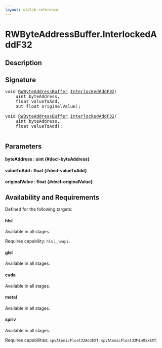 ```yaml
---
layout: stdlib-reference
---
```


# RWByteAddressBuffer\.InterlockedAddF32

## Description





## Signature 

<pre>
void <a href="/stdlib-reference/types/RWByteAddressBuffer/index" class="code_type">RWByteAddressBuffer</a>.<a href="/stdlib-reference/types/RWByteAddressBuffer/InterlockedAddF32">InterlockedAddF32</a>(
    uint <span class='code_param'>byteAddress</span>,
    float <span class='code_param'>valueToAdd</span>,
    out float <span class='code_param'>originalValue</span>);

void <a href="/stdlib-reference/types/RWByteAddressBuffer/index" class="code_type">RWByteAddressBuffer</a>.<a href="/stdlib-reference/types/RWByteAddressBuffer/InterlockedAddF32">InterlockedAddF32</a>(
    uint <span class='code_param'>byteAddress</span>,
    float <span class='code_param'>valueToAdd</span>);

</pre>

## Parameters

#### byteAddress  : uint {#decl-byteAddress}
#### valueToAdd  : float {#decl-valueToAdd}
#### originalValue  : float {#decl-originalValue}

## Availability and Requirements

Defined for the following targets:

#### hlsl
Available in all stages.

Requires capability: `hlsl_nvapi`.
#### glsl
Available in all stages.

#### cuda
Available in all stages.

#### metal
Available in all stages.

#### spirv
Available in all stages.

Requires capabilities: `spvAtomicFloat32AddEXT`, `spvAtomicFloat32MinMaxEXT`.


